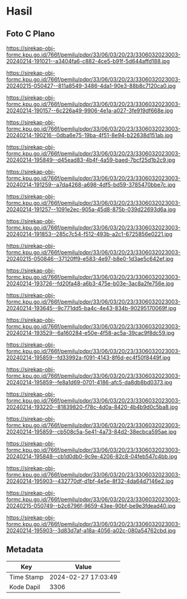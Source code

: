 # Hasil

## Foto C Plano

https://sirekap-obj-formc.kpu.go.id/766f/pemilu/pdpr/33/06/03/20/23/3306032023003-20240214-191021--a3404fa6-c882-4ce5-b91f-5d644affd188.jpg

https://sirekap-obj-formc.kpu.go.id/766f/pemilu/pdpr/33/06/03/20/23/3306032023003-20240215-050427--811a8549-3486-4da1-90e3-88b8c7120ca0.jpg

https://sirekap-obj-formc.kpu.go.id/766f/pemilu/pdpr/33/06/03/20/23/3306032023003-20240214-190157--6c226a49-9906-4e1a-a027-3fe919df668e.jpg

https://sirekap-obj-formc.kpu.go.id/766f/pemilu/pdpr/33/06/03/20/23/3306032023003-20240214-190216--0dba6e75-19ba-4f51-8e94-b22638d151ab.jpg

https://sirekap-obj-formc.kpu.go.id/766f/pemilu/pdpr/33/06/03/20/23/3306032023003-20240214-195849--d45ead83-4b4f-4a59-baed-7bcf25d1b2c9.jpg

https://sirekap-obj-formc.kpu.go.id/766f/pemilu/pdpr/33/06/03/20/23/3306032023003-20240214-191259--a7da4268-a698-4df5-bd59-3785470bbe7c.jpg

https://sirekap-obj-formc.kpu.go.id/766f/pemilu/pdpr/33/06/03/20/23/3306032023003-20240214-191257--1091e2ec-905a-45d8-875b-039d22693d6a.jpg

https://sirekap-obj-formc.kpu.go.id/766f/pemilu/pdpr/33/06/03/20/23/3306032023003-20240214-191853--285c7c54-f512-493b-a2c1-6725856e0221.jpg

https://sirekap-obj-formc.kpu.go.id/766f/pemilu/pdpr/33/06/03/20/23/3306032023003-20240215-050846--37120ff9-e583-4e97-b8e0-1d3ae5c642ef.jpg

https://sirekap-obj-formc.kpu.go.id/766f/pemilu/pdpr/33/06/03/20/23/3306032023003-20240214-193726--fd20fa48-a6b3-475e-b03e-3ac8a2fe756e.jpg

https://sirekap-obj-formc.kpu.go.id/766f/pemilu/pdpr/33/06/03/20/23/3306032023003-20240214-193645--9c771dd5-ba4c-4e43-834b-90295170069f.jpg

https://sirekap-obj-formc.kpu.go.id/766f/pemilu/pdpr/33/06/03/20/23/3306032023003-20240214-193529--6a160284-e50e-4f58-ac5a-39cac9f8dc59.jpg

https://sirekap-obj-formc.kpu.go.id/766f/pemilu/pdpr/33/06/03/20/23/3306032023003-20240214-195859--fd33992a-f091-4143-8f6d-ec4f50f8449f.jpg

https://sirekap-obj-formc.kpu.go.id/766f/pemilu/pdpr/33/06/03/20/23/3306032023003-20240214-195859--fe8a1d69-0701-4186-afc5-da8db8bd0373.jpg

https://sirekap-obj-formc.kpu.go.id/766f/pemilu/pdpr/33/06/03/20/23/3306032023003-20240214-193220--81839820-f78c-4d0a-8420-4b4b9d0c5ba8.jpg

https://sirekap-obj-formc.kpu.go.id/766f/pemilu/pdpr/33/06/03/20/23/3306032023003-20240214-195859--cb508c5a-5e41-4a73-84d2-38ecbca595ae.jpg

https://sirekap-obj-formc.kpu.go.id/766f/pemilu/pdpr/33/06/03/20/23/3306032023003-20240214-195848--cb1d0db0-9c9e-4206-82c8-04feb547c4bb.jpg

https://sirekap-obj-formc.kpu.go.id/766f/pemilu/pdpr/33/06/03/20/23/3306032023003-20240214-195903--432770df-d1bf-4e5e-8f32-4da64d7146e2.jpg

https://sirekap-obj-formc.kpu.go.id/766f/pemilu/pdpr/33/06/03/20/23/3306032023003-20240215-050749--b2c6796f-9659-43ee-90bf-be9e3fdead40.jpg

https://sirekap-obj-formc.kpu.go.id/766f/pemilu/pdpr/33/06/03/20/23/3306032023003-20240214-195903--3d83d7af-a18a-4056-a02c-080a54762cbd.jpg


## Metadata

| Key        | Value               |
| ---------- | ------------------- |
| Time Stamp | 2024-02-27 17:03:49 |
| Kode Dapil | 3306                |



